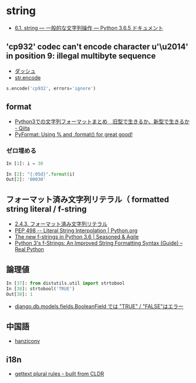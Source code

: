 
# string

- [6.1. string — 一般的な文字列操作 — Python 3.6.5 ドキュメント](https://docs.python.jp/3/library/string.html)

## 'cp932' codec can't encode character u'\u2014' in position 9: illegal multibyte sequence

- [ダッシュ](https://ja.wikipedia.org/wiki/%E3%83%80%E3%83%83%E3%82%B7%E3%83%A5_(%E8%A8%98%E5%8F%B7)#.E7.94.A8.E6.B3.95)
- [str.encode](http://docs.python.jp/2/library/stdtypes.html#str.encode)

~~~py
s.encode('cp932', errors='ignore')
~~~

## format

- [Python3での文字列フォーマットまとめ　旧型で生きるか、新型で生きるか - Qiita](https://qiita.com/u_kan/items/2a7b4201beb0d467e5b8)
- [PyFormat: Using % and .format() for great good!](https://pyformat.info/)

### ゼロ埋める

~~~py
In [1]: i = 30

In [2]: "{:05d}".format(i)
Out[2]: '00030'
~~~

## フォーマット済み文字列リテラル（ formatted string literal / f-string

- [2.4.3. フォーマット済み文字列リテラル](https://docs.python.org/ja/3/reference/lexical_analysis.html#f-strings)
- [PEP 498 -- Literal String Interpolation | Python.org](https://www.python.org/dev/peps/pep-0498/)
- [The new f-strings in Python 3.6 | Seasoned & Agile](https://cito.github.io/blog/f-strings/)
- [Python 3's f-Strings: An Improved String Formatting Syntax (Guide) – Real Python](https://realpython.com/python-f-strings/)

## 論理値

~~~python
In [37]: from distutils.util import strtobool
In [38]: strtobool('TRUE')
Out[38]: 1
~~~

- [django.db.models.fields.BooleanField では "TRUE" / "FALSE"はエラー](https://github.com/hdknr/annotated-django/commit/69d84147fad6719a61502102bd7f8a69d132232d)


## 中国語

- [hanziconv](https://pypi.python.org/pypi/hanziconv/)

## i18n

- [gettext plural rules - built from CLDR](http://mlocati.github.io/cldr-to-gettext-plural-rules/)
